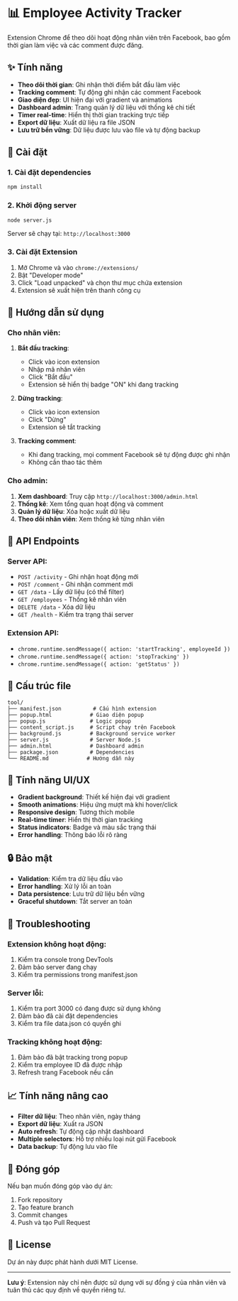 # 📊 Employee Activity Tracker

Extension Chrome để theo dõi hoạt động nhân viên trên Facebook, bao gồm thời gian làm việc và các comment được đăng.

## ✨ Tính năng

- **Theo dõi thời gian**: Ghi nhận thời điểm bắt đầu làm việc
- **Tracking comment**: Tự động ghi nhận các comment Facebook
- **Giao diện đẹp**: UI hiện đại với gradient và animations
- **Dashboard admin**: Trang quản lý dữ liệu với thống kê chi tiết
- **Timer real-time**: Hiển thị thời gian tracking trực tiếp
- **Export dữ liệu**: Xuất dữ liệu ra file JSON
- **Lưu trữ bền vững**: Dữ liệu được lưu vào file và tự động backup

## 🚀 Cài đặt

### 1. Cài đặt dependencies
```bash
npm install
```

### 2. Khởi động server
```bash
node server.js
```

Server sẽ chạy tại: `http://localhost:3000`

### 3. Cài đặt Extension

1. Mở Chrome và vào `chrome://extensions/`
2. Bật "Developer mode"
3. Click "Load unpacked" và chọn thư mục chứa extension
4. Extension sẽ xuất hiện trên thanh công cụ

## 📖 Hướng dẫn sử dụng

### Cho nhân viên:

1. **Bắt đầu tracking**:
   - Click vào icon extension
   - Nhập mã nhân viên
   - Click "Bắt đầu"
   - Extension sẽ hiển thị badge "ON" khi đang tracking

2. **Dừng tracking**:
   - Click vào icon extension
   - Click "Dừng"
   - Extension sẽ tắt tracking

3. **Tracking comment**:
   - Khi đang tracking, mọi comment Facebook sẽ tự động được ghi nhận
   - Không cần thao tác thêm

### Cho admin:

1. **Xem dashboard**: Truy cập `http://localhost:3000/admin.html`
2. **Thống kê**: Xem tổng quan hoạt động và comment
3. **Quản lý dữ liệu**: Xóa hoặc xuất dữ liệu
4. **Theo dõi nhân viên**: Xem thống kê từng nhân viên

## 🔧 API Endpoints

### Server API:

- `POST /activity` - Ghi nhận hoạt động mới
- `POST /comment` - Ghi nhận comment mới
- `GET /data` - Lấy dữ liệu (có thể filter)
- `GET /employees` - Thống kê nhân viên
- `DELETE /data` - Xóa dữ liệu
- `GET /health` - Kiểm tra trạng thái server

### Extension API:

- `chrome.runtime.sendMessage({ action: 'startTracking', employeeId })`
- `chrome.runtime.sendMessage({ action: 'stopTracking' })`
- `chrome.runtime.sendMessage({ action: 'getStatus' })`

## 📁 Cấu trúc file

```
tool/
├── manifest.json          # Cấu hình extension
├── popup.html            # Giao diện popup
├── popup.js              # Logic popup
├── content_script.js     # Script chạy trên Facebook
├── background.js         # Background service worker
├── server.js             # Server Node.js
├── admin.html            # Dashboard admin
├── package.json          # Dependencies
└── README.md            # Hướng dẫn này
```

## 🎨 Tính năng UI/UX

- **Gradient background**: Thiết kế hiện đại với gradient
- **Smooth animations**: Hiệu ứng mượt mà khi hover/click
- **Responsive design**: Tương thích mobile
- **Real-time timer**: Hiển thị thời gian tracking
- **Status indicators**: Badge và màu sắc trạng thái
- **Error handling**: Thông báo lỗi rõ ràng

## 🔒 Bảo mật

- **Validation**: Kiểm tra dữ liệu đầu vào
- **Error handling**: Xử lý lỗi an toàn
- **Data persistence**: Lưu trữ dữ liệu bền vững
- **Graceful shutdown**: Tắt server an toàn

## 🐛 Troubleshooting

### Extension không hoạt động:
1. Kiểm tra console trong DevTools
2. Đảm bảo server đang chạy
3. Kiểm tra permissions trong manifest.json

### Server lỗi:
1. Kiểm tra port 3000 có đang được sử dụng không
2. Đảm bảo đã cài đặt dependencies
3. Kiểm tra file data.json có quyền ghi

### Tracking không hoạt động:
1. Đảm bảo đã bật tracking trong popup
2. Kiểm tra employee ID đã được nhập
3. Refresh trang Facebook nếu cần

## 📈 Tính năng nâng cao

- **Filter dữ liệu**: Theo nhân viên, ngày tháng
- **Export dữ liệu**: Xuất ra JSON
- **Auto refresh**: Tự động cập nhật dashboard
- **Multiple selectors**: Hỗ trợ nhiều loại nút gửi Facebook
- **Data backup**: Tự động lưu vào file

## 🤝 Đóng góp

Nếu bạn muốn đóng góp vào dự án:

1. Fork repository
2. Tạo feature branch
3. Commit changes
4. Push và tạo Pull Request

## 📄 License

Dự án này được phát hành dưới MIT License.

---

**Lưu ý**: Extension này chỉ nên được sử dụng với sự đồng ý của nhân viên và tuân thủ các quy định về quyền riêng tư. 